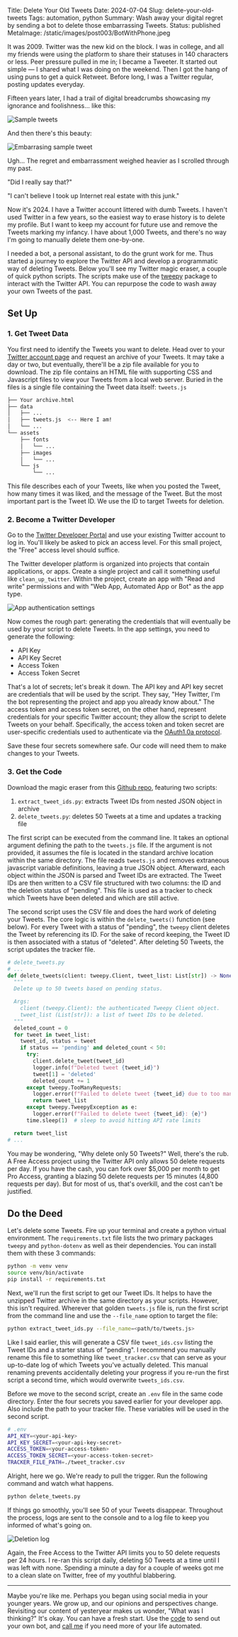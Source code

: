 Title: Delete Your Old Tweets
Date: 2024-07-04
Slug: delete-your-old-tweets
Tags: automation, python
Summary: Wash away your digital regret by sending a bot to delete those embarrassing Tweets. 
Status: published
MetaImage: /static/images/post003/BotWithPhone.jpeg

It was 2009. Twitter was the new kid on the block. I was in college, and all my friends were using the platform to share their statuses in 140 characters or less. Peer pressure pulled in me in; I became a Tweeter. It started out simple &mdash; I shared what I was doing on the weekend. Then I got the hang of using puns to get a quick Retweet. Before long, I was a Twitter regular, posting updates everyday. 

Fifteen years later, I had a trail of digital breadcrumbs showcasing my ignorance and foolishness... like this: 

<img alt="Sample tweets" src="/static/images/post003/SampleTweet1.jpeg" class="w-full md:w-auto md:max-w-xl mx-auto">

And then there's this beauty: 

<img alt="Embarrasing sample tweet" src="/static/images/post003/SampleTweet2.jpeg" class="w-full md:w-auto md:max-w-xl mx-auto">

Ugh... The regret and embarrassment weighed heavier as I scrolled through my past. 

"Did I really say that?" 

"I can't believe I took up Internet real estate with this junk." 

Now it's 2024. I have a Twitter account littered with dumb Tweets. I haven't used Twitter in a few years, so the easiest way to erase history is to delete my profile. But I want to keep my account for future use and remove the Tweets marking my infancy. I have about 1,000 Tweets, and there's no way I'm going to manually delete them one-by-one. 

I needed a bot, a personal assistant, to do the grunt work for me. Thus started a journey to explore the Twitter API and develop a programmatic way of deleting Tweets. Below you'll see my Twitter magic eraser, a couple of quick python scripts. The scripts make use of the [tweepy](https://www.tweepy.org/) package to interact with the Twitter API. You can repurpose the code to wash away your own Tweets of the past.

## Set Up
### 1. Get Tweet Data
You first need to identify the Tweets you want to delete. Head over to your [Twitter account page](https://twitter.com/settings/account) and request an archive of your Tweets. It may take a day or two, but eventually, there'll be a zip file available for you to download. The zip file contains an HTML file with supporting CSS and Javascript files to view your Tweets from a local web server. Buried in the files is a single file containing the Tweet data itself: `tweets.js`

```bash
├── Your archive.html
├── data
│   ├── ...
│   ├── tweets.js  <-- Here I am!
│   └── ...
└── assets
    ├── fonts
    │   └── ...
    ├── images
    │   └── ...
    └── js
        └── ...
```

This file describes each of your Tweets, like when you posted the Tweet, how many times it was liked, and the message of the Tweet. But the most important part is the Tweet ID. We use the ID to target Tweets for deletion. 

### 2. Become a Twitter Developer
Go to the [Twitter Developer Portal](https://developer.twitter.com/en/portal/dashboard) and use your existing Twitter account to log in. You'll likely be asked to pick an access level. For this small project, the "Free" access level should suffice. 

The Twitter developer platform is organized into projects that contain applications, or apps. Create a single project and call it something useful like `clean_up_twitter`. Within the project, create an app with "Read and write" permissions and with "Web App, Automated App or Bot" as the app type. 

![App authentication settings](/static/images/post003/AppSettings.jpeg)

Now comes the rough part: generating the credentials that will eventually be used by your script to delete Tweets. In the app settings, you need to generate the following: 

- API Key
- API Key Secret
- Access Token
- Access Token Secret

That's a lot of secrets; let's break it down. The API key and API key secret are credentials that will be used by the script. They say, "Hey Twitter, I'm the bot representing the project and app you already know about." The access token and access token secret, on the other hand, represent credentials for your specific Twitter account; they allow the script to delete Tweets on your behalf. Specifically, the access token and token secret are user-specific credentials used to authenticate via the [OAuth1.0a protocol](https://developer.x.com/en/docs/authentication/oauth-1-0a). 

Save these four secrets somewhere safe. Our code will need them to make changes to your Tweets.

### 3. Get the Code
Download the magic eraser from this [Github repo](https://github.com/kishanpatel789/kp_data_dev_blog_repos/tree/main/delete_your_old_tweets), featuring two scripts: 

1. `extract_tweet_ids.py`: extracts Tweet IDs from nested JSON object in archive
2. `delete_tweets.py`: deletes 50 Tweets at a time and updates a tracking file

The first script can be executed from the command line. It takes an optional argument defining the path to the `tweets.js` file. If the argument is not provided, it assumes the file is located in the standard archive location within the same directory. The file reads `tweets.js` and removes extraneous javascript variable definitions, leaving a true JSON object. Afterward, each object within the JSON is parsed and Tweet IDs are extracted. The Tweet IDs are then written to a CSV file structured with two columns: the ID and the deletion status of "pending". This file is used as a tracker to check which Tweets have been deleted and which are still active. 

The second script uses the CSV file and does the hard work of deleting your Tweets. The core logic is within the `delete_tweets()` function (see below). For every Tweet with a status of "pending", the `tweepy` client deletes the Tweet by referencing its ID. For the sake of record keeping, the Tweet ID is then associated with a status of "deleted". After deleting 50 Tweets, the script updates the tracker file. 

```python
# delete_tweets.py
# ...
def delete_tweets(client: tweepy.Client, tweet_list: List[str]) -> None:
  """
  Delete up to 50 tweets based on pending status.

  Args:
    client (tweepy.Client): the authenticated Tweepy Client object.
    tweet_list (List[str]): a list of tweet IDs to be deleted.
  """    
  deleted_count = 0
  for tweet in tweet_list:
    tweet_id, status = tweet
    if status == 'pending' and deleted_count < 50:
      try:
        client.delete_tweet(tweet_id)
        logger.info(f"Deleted tweet {tweet_id}")
        tweet[1] = 'deleted'
        deleted_count += 1
      except tweepy.TooManyRequests:
        logger.error(f"Failed to delete tweet {tweet_id} due to too many requests")
        return tweet_list
      except tweepy.TweepyException as e:
        logger.error(f"Failed to delete tweet {tweet_id}: {e}")
      time.sleep(1)  # sleep to avoid hitting API rate limits

  return tweet_list
# ...
```

You may be wondering, "Why delete only 50 Tweets?" Well, there's the rub. A Free Access project using the Twitter API only allows 50 delete requests per day. If you have the cash, you can fork over $5,000 per month to get Pro Access, granting a blazing 50 delete requests per 15 minutes (4,800 requests per day). But for most of us, that's overkill, and the cost can't be justified. 

## Do the Deed
Let's delete some Tweets. Fire up your terminal and create a python virtual environment. The `requirements.txt` file lists the two primary packages `tweepy` and `python-dotenv` as well as their dependencies. You can install them with these 3 commands:

```bash
python -m venv venv
source venv/bin/activate
pip install -r requirements.txt
```

Next, we'll run the first script to get our Tweet IDs. It helps to have the unzipped Twitter archive in the same directory as your scripts. However, this isn't required. Wherever that golden `tweets.js` file is, run the first script from the command line and use the `--file_name` option to target the file:

```bash
python extract_tweet_ids.py --file_name=<path/to/tweets.js>
```

Like I said earlier, this will generate a CSV file `tweet_ids.csv` listing the Tweet IDs and a starter status of "pending". I recommend you manually rename this file to something like `tweet_tracker.csv` that can serve as your up-to-date log of which Tweets you've actually deleted. This manual renaming prevents accidentally deleting your progress if you re-run the first script a second time, which would overwrite `tweets_ids.csv`. 

Before we move to the second script, create an `.env` file in the same code directory. Enter the four secrets you saved earlier for your developer app. Also include the path to your tracker file. These variables will be used in the second script. 

```bash
# .env
API_KEY=<your-api-key>
API_KEY_SECRET=<your-api-key-secret>
ACCESS_TOKEN=<your-access-token>
ACCESS_TOKEN_SECRET=<your-access-token-secret>
TRACKER_FILE_PATH=./tweet_tracker.csv
```

Alright, here we go. We're ready to pull the trigger. Run the following command and watch what happens. 

```bash
python delete_tweets.py
```

If things go smoothly, you'll see 50 of your Tweets disappear. Throughout the process, logs are sent to the console and to a log file to keep you informed of what's going on. 

<img alt="Deletion log" src="/static/images/post003/DeletionLog.jpeg" class="w-full md:w-auto md:max-w-xl mx-auto">

Again, the Free Access to the Twitter API limits you to 50 delete requests per 24 hours. I re-ran this script daily, deleting 50 Tweets at a time until I was left with none. Spending a minute a day for a couple of weeks got me to a clean slate on Twitter, free of my youthful blabbering. 

---

Maybe you're like me. Perhaps you began using social media in your younger years. We grow up, and our opinions and perspectives change. Revisiting our content of yesteryear makes us wonder, "What was I thinking?" It's okay. You can have a fresh start. Use the [code](https://github.com/kishanpatel789/kp_data_dev_blog_repos/tree/main/delete_your_old_tweets) to send out your own bot, and [call me](https://kpdata.dev) if you need more of your life automated. 

